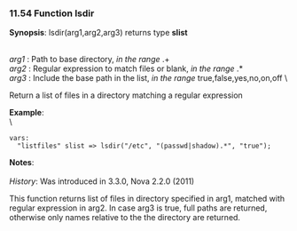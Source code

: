 ### 11.54 Function lsdir

**Synopsis**: lsdir(arg1,arg2,arg3) returns type **slist**

\
 *arg1* : Path to base directory, *in the range* .+ \
 *arg2* : Regular expression to match files or blank, *in the range* .\*
\
 *arg3* : Include the base path in the list, *in the range*
true,false,yes,no,on,off \

Return a list of files in a directory matching a regular expression

**Example**:\
 \

    vars:
      "listfiles" slist => lsdir("/etc", "(passwd|shadow).*", "true");

**Notes**:\
 \
 *History*: Was introduced in 3.3.0, Nova 2.2.0 (2011)

This function returns list of files in directory specified in arg1,
matched with regular expression in arg2. In case arg3 is true, full
paths are returned, otherwise only names relative to the the directory
are returned.
